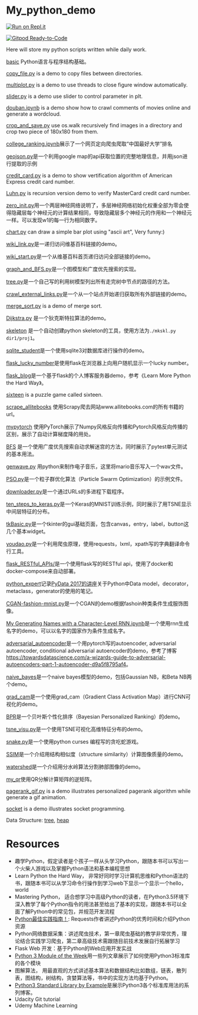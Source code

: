 # My_python_demo

[![Run on Repl.it](https://repl.it/badge/github/WangXin93/my-python-demo)](https://repl.it/github/WangXin93/my-python-demo)

[![Gitpod Ready-to-Code](https://img.shields.io/badge/Gitpod-Ready--to--Code-blue?logo=gitpod)](https://gitpod.io/#https://github.com/WangXin93/my-python-demo) 


Here will store my python scripts written while daily work.

[basic](basic) Python语言与程序结构基础。

[copy_file.py](copy_file.py) is a demo to copy files between directories.

[multiplot.py](multiplot.py) is a demo to use threads to close figure window automatically.

[slider.py](slider.py) is a demo use slider to control parameter in plt.

[douban.ipynb](douban.ipynb) is a demo show how to crawl comments of movies online and generate a wordcloud.

[crop_and_save.py](crop_and_save.py) use os.walk recursively find images in a directory and crop two piece of 180x180 from them.

[college_ranking.ipynb](college_ranking.ipynb)展示了一个网页定向爬虫爬取“中国最好大学”排名

[geojson.py](geojson.py)是一个利用google map的api获取位置的完整地理信息，并用json进行提取的示例

[credit_card.py](credit_card.py) is a demo to show vertification algorithm of American Express credit card number.

[Luhn.py](Luhn.py) is recursion version demo to verify MasterCard credit card number.

[zero_init.py](zero_init.py)用一个两层神经网络说明了，多层神经网络初始化权重全部为零会使得隐藏层每个神经元的计算结果相同，导致隐藏层多个神经元的作用和一个神经元一样。可以发现w1的每一行为相同数字。

[chart.py](chart.py) can draw a simple bar plot using "ascii art", Very funny:)

[wiki_link.py](wiki_link.py)是一递归访问维基百科链接的demo。

[wiki_start.py](wiki_start.py)是一个从维基百科首页递归访问全部链接的demo。

[graph_and_BFS.py](graph_and_BFS.py)是一个图模型和广度优先搜索的实现。

[tree.py](tree.py)是一个自己写的利用树模型列出所有走完树中节点的路径的方法。

[crawl_external_links.py](crawl_external_links.py)是一个从一个站点开始递归获取所有外部链接的demo。

[merge_sort.py](merge_sort.py) is a demo of merge sort.

[Dijkstra.py](Dijkstra.py) 是一个狄克斯特拉算法的demo。

[skeleton](skeleton) 是一个自动创建python skeleton的工具，使用方法为`./mkskl.py dir1/proj1`。

[sqlite_student](sqlite_student)是一个使用sqlite3对数据库进行操作的demo。

[flask_lucky_number](flask_lucky_number)是使用flask在浏览器上向用户随机显示一个lucky number。

[flask_blog](flask_blog)是一个基于flask的个人博客服务器demo，参考《Learn More Python the Hard Way》。

[sixteen](sixteen) is a puzzle game called sixteen.

[scrape_allitebooks](scrape_allitebooks) 使用Scrapy爬去网站www.allitebooks.com的所有书籍的url。

[mypytorch](mypytorch) 使用PyTorch展示了Numpy风格反向传播和Pytorch风格反向传播的区别，展示了自动计算梯度降的用处。

[BFS](BFS) 是一个使用广度优先搜索自动求解迷宫的方法，同时展示了pytest单元测试的基本用法。

[genwave.py](genwave.py) 用python来制作电子音乐，这里将mario音乐写入一个wav文件。

[PSO.py](PSO.py)是一个粒子群优化算法（Particle Swarm Optimization）的示例文件。

[downloader.py](downloader.py)是一个通过URLs的多进程下载程序。

[ten_steps_to_keras.py](ten_steps_to_keras.py)是一个Keras的MNIST训练示例，同时展示了用TSNE显示中间层特征的分布。

[tkBasic.py](tkBasic.py)是一个tkinter的gui基础页面，包含canvas，entry，label，button这几个基本widget。

[youdao.py](youdao.py)是一个利用爬虫原理，使用requests，lxml，xpath写的字典翻译命令行工具。

[flask_RESTful_APIs/](flask_RESTful_APIs/)是一个使用flask写的RESTful api，使用了docker和docker-compose来自动部署。

[python_expert](python_expert/)记录[PyData 2017的讲座](https://www.youtube.com/watch?v=7lmCu8wz8ro)关于Python中Data model，decorator，metaclass，generator的使用的笔记。

[CGAN-fashion-mnist.py](CGAN-fashion-mnist.py)是一个CGAN的demo根据fashoin种类条件生成服饰图像。

[My Generating Names with a Character-Level RNN.ipynb](My%20Generating%20Names%20with%20a%20Character-Level%20RNN.ipynb)是一个使用rnn生成名字的demo，可以以名字的国家作为条件生成名字。

[adversarial_autoencoder](adversarial_autoencoder)是一个用pytorch写的autoencoder, adversarial autoencoder, conditional adversarial autoencoder的demo，参考了博客<https://towardsdatascience.com/a-wizards-guide-to-adversarial-autoencoders-part-1-autoencoder-d9a5f8795af4>。

[naive_bayes](naive_bayes)是一个naive bayes模型的demo，包括Gaussian NB，和Beta NB两个demo。

[grad_cam](grad_cam)是一个使用grad_cam（Gradient Class Activation Map）进行CNN可视化的demo。

[BPR](BPR)是一个贝叶斯个性化排序（Bayesian Personalized Ranking）的demo。

[tsne_visu.py](tsne_visu.py)是一个使用TSNE可视化高维特征分布的demo。

[snake.py](snake.py)是一个使用python curses 编程写的贪吃蛇游戏。

[SSIM](SSIM)是一个介绍用结构相似度（structure similarity）计算图像质量的demo。

[watershed](watershed)是一个介绍用分水岭算法分割肺部图像的demo。

[my_qr](my_qr.py)使用QR分解计算矩阵的逆矩阵。

[pagerank_gif.py](pagerank_gif.py) is a demo illustrates personalized pagerank algorithm while generate a gif animation.

[socket](socket) is a demo illustrates socket programming.

Data Structure: [tree](tree), [heap](heap)

# Resources
* 趣学Python，假定读者是个孩子一样从头学习Python，跟随本书可以写出一个火柴人游戏以及掌握Python语法和基本编程思想
* Learn Python the Hard Way， 非常好同时学习计算机思维和Python语法的书，跟随本书可以从学习命令行操作到学习web下显示一个显示一个hello，world
* Mastering Python， 适合想学习中高级Python的读者，在Python3.5环境下深入教学了每个Python指令的用法甚至给出了基本的实现，跟随本书可以全面了解Python中的常见包，并规范开发流程
* [Python最佳实践指南！](http://pythonguidecn.readthedocs.io/zh/latest/index.html): Requests作者讲述Python的优秀时间和介绍Python资源
* Python网络数据采集：讲述爬虫技术，第一章爬虫基础的教学非常优秀，理论结合实践学习爬虫，第二章高级技术需跟随目前技术发展自行拓展学习
* Flask Web 开发：基于Python的Web应用开发实战
* [Python 3 Module of the Week](https://pymotw.com/3/)用一些列文章展示了如何使用Python3标准库的各个模块
* 图解算法， 用最直观的方式讲述基本算法和数据结构比如数组，链表，散列表，图结构，树结构，贪婪算法等，书中的实现方法均基于Python。
* [Python3 Standard Library by Example](https://pymotw.com/3/)是展示Python3各个标准库用法的系列博客。
* Udacity Git tutorial
* Udemy Machine Learning
